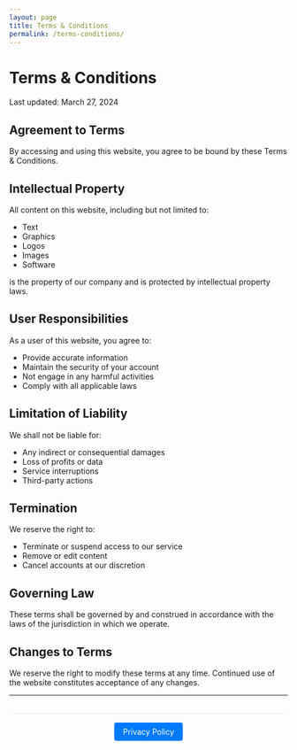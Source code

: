 ```yaml
---
layout: page
title: Terms & Conditions
permalink: /terms-conditions/
---
```


# Terms & Conditions

Last updated: March 27, 2024

## Agreement to Terms

By accessing and using this website, you agree to be bound by these Terms & Conditions.

## Intellectual Property

All content on this website, including but not limited to:
- Text
- Graphics
- Logos
- Images
- Software

is the property of our company and is protected by intellectual property laws.

## User Responsibilities

As a user of this website, you agree to:
- Provide accurate information
- Maintain the security of your account
- Not engage in any harmful activities
- Comply with all applicable laws

## Limitation of Liability

We shall not be liable for:
- Any indirect or consequential damages
- Loss of profits or data
- Service interruptions
- Third-party actions

## Termination

We reserve the right to:
- Terminate or suspend access to our service
- Remove or edit content
- Cancel accounts at our discretion

## Governing Law

These terms shall be governed by and construed in accordance with the laws of the jurisdiction in which we operate.

## Changes to Terms

We reserve the right to modify these terms at any time. Continued use of the website constitutes acceptance of any changes.

---

<div class="navigation">
  <a href="/privacy-policy/" class="nav-link">Privacy Policy</a>
</div>

<style>
.navigation {
  margin-top: 2rem;
  padding: 1rem;
  border-top: 1px solid #eee;
  text-align: center;
}

.nav-link {
  display: inline-block;
  padding: 0.5rem 1rem;
  background-color: #007bff;
  color: white;
  text-decoration: none;
  border-radius: 4px;
  transition: background-color 0.3s;
}

.nav-link:hover {
  background-color: #0056b3;
}
</style> 